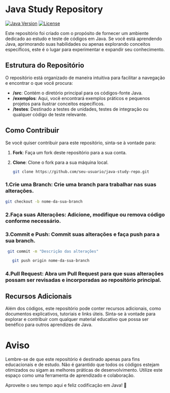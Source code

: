# Java Study Repository

[![Java Version](https://img.shields.io/badge/Java-11%2B-blue.svg)](https://www.oracle.com/java/technologies/javase-downloads.html)
[![License](https://img.shields.io/badge/License-MIT-green.svg)](https://opensource.org/licenses/MIT)

Este repositório foi criado com o propósito de fornecer um ambiente dedicado ao estudo e teste de códigos em Java. Se você está aprendendo Java, aprimorando suas habilidades ou apenas explorando conceitos específicos, este é o lugar para experimentar e expandir seu conhecimento.

## Estrutura do Repositório

O repositório está organizado de maneira intuitiva para facilitar a navegação e encontrar o que você procura:

- **/src**: Contém o diretório principal para os códigos-fonte Java.
- **/exemplos**: Aqui, você encontrará exemplos práticos e pequenos projetos para ilustrar conceitos específicos.
- **/testes**: Destinado a testes de unidades, testes de integração ou qualquer código de teste relevante.

## Como Contribuir

Se você quiser contribuir para este repositório, sinta-se à vontade para:

1. **Fork**: Faça um fork deste repositório para a sua conta.
2. **Clone**: Clone o fork para a sua máquina local.

   ```bash
   git clone https://github.com/seu-usuario/java-study-repo.git
   ```

  ### 1.Crie uma Branch: Crie uma branch para trabalhar nas suas alterações.
   ```bash  
   git checkout -b nome-da-sua-branch
   ```
### 2.Faça suas Alterações: Adicione, modifique ou remova código conforme necessário.
### 3.Commit e Push: Commit suas alterações e faça push para a sua branch.
  ```bash
   git commit -m "Descrição das alterações"
```
```bash
   git push origin nome-da-sua-branch
```

### 4.Pull Request: Abra um Pull Request para que suas alterações possam ser revisadas e incorporadas ao repositório principal.

## Recursos Adicionais
Além dos códigos, este repositório pode conter recursos adicionais, como documentos explicativos, tutoriais e links úteis. Sinta-se à vontade para explorar e contribuir com qualquer material educativo que possa ser benéfico para outros aprendizes de Java.

# Aviso
Lembre-se de que este repositório é destinado apenas para fins educacionais e de estudo. Não é garantido que todos os códigos estejam otimizados ou sigam as melhores práticas de desenvolvimento. Utilize este espaço como uma ferramenta de aprendizado e colaboração.

Aproveite o seu tempo aqui e feliz codificação em Java! 🚀

